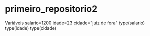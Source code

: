 # primeiro_repositorio2
Variáveis
salario=1200
idade=23
cidade="juiz de fora"
type(salario)
type(idade)
type(cidade)

